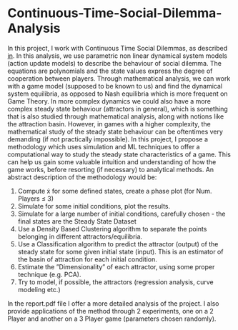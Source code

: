 # Continuous-Time-Social-Dilemma-Analysis

In this project, I work with Continuous Time Social Dilemmas, as described [in](https://github.com/thanasiskehagias/MyPapers/blob/main/books/2022Kehagias.pdf). In this analysis, we use parametric non linear dynamical system models (action update models) to describe the behaviour of social dilemma. The equations are polynomials and the state values express the degree of cooperation between players.
Through mathematical analysis, we can work with a game model (supposed to be known to us) and find the dynamical system equilibria, as opposed to Nash equilibria which is more frequent on Game Theory. In more complex dynamics we could also have a more complex steady state behaviour (attractors in general), which is something that is also studied through mathematical analysis, along with notions like the attraction basin.
However, in games with a higher complexity, the mathematical study of the steady state behaviour can be oftentimes very demanding (if not practically impossible). In this project, I propose a methodology which uses simulation and ML techniques to offer a computational way to study the steady state characteristics of a game. This can help us gain some valuable intuition and understanding of how the game works, before resorting (if necessary) to analytical methods. An abstract description of the methodology would be:

1. Compute ẋ for some defined states, create a phase plot (for Num. Players ≤ 3)
2. Simulate for some initial conditions, plot the results.
3. Simulate for a large number of initial conditions, carefully chosen - the final states are the Steady State Dataset
4. Use a Density Based Clustering algorithm to separate the points belonging in different attractors/equilibria.
5. Use a Classification algorithm to predict the attractor (output) of the steady state for some given initial state (input). This is an estimator of the basin of attraction for each initial condition.
6. Estimate the ”Dimensionality” of each attractor, using some proper technique (e.g. PCA).
7. Try to model, if possible, the attractors (regression analysis, curve modeling etc.)

In the report.pdf file I offer a more detailed analysis of the project. I also provide applications of the method through 2 experiments, one on a 2 Player and another on a 3 Player game (parameters chosen randomly).  
